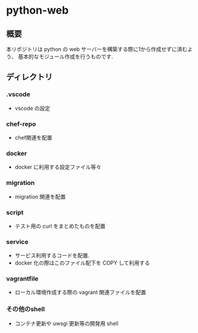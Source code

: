 # python-web
## 概要
本リポジトリは python の web サーバーを構築する際に1から作成せずに済むよう、
基本的なモジュール作成を行うものです.

## ディレクトリ
### .vscode
* vscode の設定

### chef-repo
* chef関連を配置

### docker
* docker に利用する設定ファイル等々

### migration
* migration 関連を配置

### script
* テスト用の curl をまとめたものを配置

### service
* サービス利用するコードを配置.
* docker 化の際はこのファイル配下を COPY して利用する

### vagrantfile
* ローカル環境作成する際の vagrant 関連ファイルを配置

### その他のshell
* コンテナ更新や uwsgi 更新等の開発用 shell
